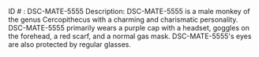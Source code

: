 ID # : DSC-MATE-5555
Description: DSC-MATE-5555 is a male monkey of the genus Cercopithecus with a charming and charismatic personality. DSC-MATE-5555 primarily wears a purple cap with a headset, goggles on the forehead, a red scarf, and a normal gas mask. DSC-MATE-5555's eyes are also protected by regular glasses.